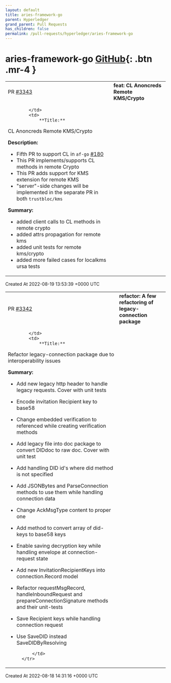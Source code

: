 ```yaml
---
layout: default
title: aries-framework-go
parent: Hyperledger
grand_parent: Pull Requests
has_children: false
permalink: /pull-requests/hyperledger/aries-framework-go
---
```


# aries-framework-go <span class="fs-3 right-align">[GitHub](https://github.com/hyperledger/aries-framework-go){: .btn .mr-4 }</span>


<div>
    <table>
        <tr>
            <td>
                PR <a href="https://github.com/hyperledger/aries-framework-go/pull/3343" class=".btn">#3343</a>
            </td>
            <td>
                <b>
                    feat: CL Anoncreds Remote KMS/Crypto
                </b>
            </td>
        </tr>
        <tr>
            <td>
                
            </td>
            <td>
                **Title:**
CL Anoncreds Remote KMS/Crypto

**Description:**
* Fifth PR to support CL in `af-go` [#180](https://github.com/hyperledger/aries-framework-go/issues/180)
* This PR implements/supports CL methods in remote Crypto
* This PR adds support for KMS extension for remote KMS 
* "server"-side changes will be implemented in the separate PR in both `trustbloc/kms`

**Summary:**
* added client calls to CL methods in remote crypto
* added attrs propagation for remote kms
* added unit tests for remote kms/crypto
* added more failed cases for localkms ursa tests
            </td>
        </tr>
    </table>
    <div class="right-align">
        Created At 2022-08-19 13:53:39 +0000 UTC
    </div>
</div>

<div>
    <table>
        <tr>
            <td>
                PR <a href="https://github.com/hyperledger/aries-framework-go/pull/3342" class=".btn">#3342</a>
            </td>
            <td>
                <b>
                    refactor: A few refactoring of legacy-connection package
                </b>
            </td>
        </tr>
        <tr>
            <td>
                
            </td>
            <td>
                **Title:**
Refactor legacy-connection package due to interoperability issues

**Summary:**

- Add new legacy http header to handle legacy requests. Cover with unit tests
- Encode invitation Recipient key to base58
- Change embedded verification to referenced while creating verification methods
- Add legacy file into doc package to convert DIDdoc to raw doc. Cover with unit test
- Add handling DID id's where did method is not specified
- Add JSONBytes and ParseConnection methods to use them while handling connection data
- Change AckMsgType content to proper one
- Add method to convert array of did-keys to base58 keys
- Enable saving decryption key while handling envelope at connection-request state
- Add new InvitationRecipientKeys into connection.Record model
- Refactor requestMsgRecord, handleInboundRequest and prepareConnectionSignature methods and their unit-tests
- Save Recipient keys while handling connection request
- Use SaveDID instead SaveDIDByResolving


            </td>
        </tr>
    </table>
    <div class="right-align">
        Created At 2022-08-18 14:31:16 +0000 UTC
    </div>
</div>

